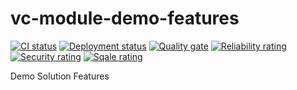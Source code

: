 # vc-module-demo-features 
[![CI status](https://github.com/VirtoCommerce/vc-module-demo-features/workflows/Module%20CI/badge.svg?branch=dev)](https://github.com/VirtoCommerce/vc-module-demo-features/actions?query=workflow%3A"Module+CI") [![Deployment status](https://github.com/VirtoCommerce/vc-module-demo-features/workflows/Module%20deployment/badge.svg?branch=dev)](https://github.com/VirtoCommerce/vc-module-demo-features/actions?query=workflow%3A"Module+deployment") [![Quality gate](https://sonarcloud.io/api/project_badges/measure?project=VirtoCommerce_vc-module-demo-features&metric=alert_status&branch=dev)](https://sonarcloud.io/dashboard?id=VirtoCommerce_vc-module-demo-features) [![Reliability rating](https://sonarcloud.io/api/project_badges/measure?project=VirtoCommerce_vc-module-demo-features&metric=reliability_rating&branch=dev)](https://sonarcloud.io/dashboard?id=VirtoCommerce_vc-module-demo-features) [![Security rating](https://sonarcloud.io/api/project_badges/measure?project=VirtoCommerce_vc-module-demo-features&metric=security_rating&branch=dev)](https://sonarcloud.io/dashboard?id=VirtoCommerce_vc-module-demo-features) [![Sqale rating](https://sonarcloud.io/api/project_badges/measure?project=VirtoCommerce_vc-module-demo-features&metric=sqale_rating&branch=dev)](https://sonarcloud.io/dashboard?id=VirtoCommerce_vc-module-demo-features)

Demo Solution Features
